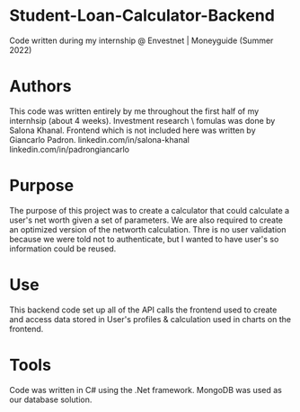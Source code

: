 # Student-Loan-Calculator-Backend
Code written during my internship @ Envestnet | Moneyguide (Summer 2022)

# Authors
This code was written entirely by me throughout the first half of my internhsip (about 4 weeks). Investment research \ fomulas was done by Salona Khanal. Frontend which is not included here was written by Giancarlo Padron.
linkedin.com/in/salona-khanal
linkedin.com/in/padrongiancarlo

# Purpose 
The purpose of this project was to create a calculator that could calculate a user's net worth given a set of parameters. We are also required to create an optimized version of the networth calculation. Thre is no user validation because we were told not to authenticate, but I wanted to have user's so information could be reused.

# Use
This backend code set up all of the API calls the frontend used to create and access data stored in User's profiles & calculation used in charts on the frontend.

# Tools
Code was written in C# using the .Net framework. MongoDB was used as our database solution.
